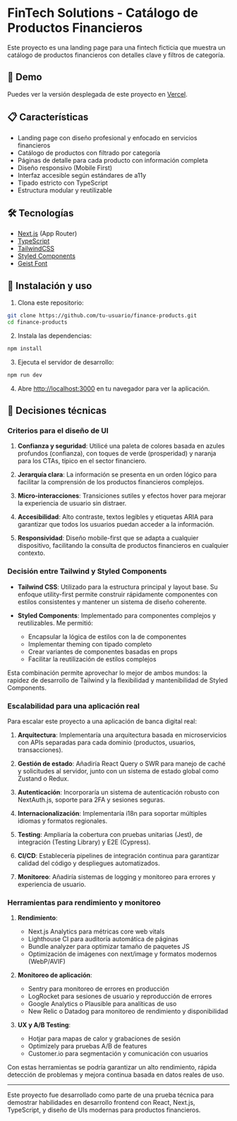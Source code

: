# FinTech Solutions - Catálogo de Productos Financieros

Este proyecto es una landing page para una fintech ficticia que muestra un catálogo de productos financieros con detalles clave y filtros de categoría.

## 🚀 Demo

Puedes ver la versión desplegada de este proyecto en [Vercel](https://tu-enlace-al-deploy-en-vercel).

## 📋 Características

- Landing page con diseño profesional y enfocado en servicios financieros
- Catálogo de productos con filtrado por categoría
- Páginas de detalle para cada producto con información completa
- Diseño responsivo (Mobile First)
- Interfaz accesible según estándares de a11y
- Tipado estricto con TypeScript
- Estructura modular y reutilizable

## 🛠️ Tecnologías

- [Next.js](https://nextjs.org/) (App Router)
- [TypeScript](https://www.typescriptlang.org/)
- [TailwindCSS](https://tailwindcss.com/)
- [Styled Components](https://styled-components.com/)
- [Geist Font](https://vercel.com/font)

## 🧰 Instalación y uso

1. Clona este repositorio:
```bash
git clone https://github.com/tu-usuario/finance-products.git
cd finance-products
```

2. Instala las dependencias:
```bash
npm install
```

3. Ejecuta el servidor de desarrollo:
```bash
npm run dev
```

4. Abre [http://localhost:3000](http://localhost:3000) en tu navegador para ver la aplicación.

## 📝 Decisiones técnicas

### Criterios para el diseño de UI

1. **Confianza y seguridad**: Utilicé una paleta de colores basada en azules profundos (confianza), con toques de verde (prosperidad) y naranja para los CTAs, típico en el sector financiero.

2. **Jerarquía clara**: La información se presenta en un orden lógico para facilitar la comprensión de los productos financieros complejos.

3. **Micro-interacciones**: Transiciones sutiles y efectos hover para mejorar la experiencia de usuario sin distraer.

4. **Accesibilidad**: Alto contraste, textos legibles y etiquetas ARIA para garantizar que todos los usuarios puedan acceder a la información.

5. **Responsividad**: Diseño mobile-first que se adapta a cualquier dispositivo, facilitando la consulta de productos financieros en cualquier contexto.

### Decisión entre Tailwind y Styled Components

- **Tailwind CSS**: Utilizado para la estructura principal y layout base. Su enfoque utility-first permite construir rápidamente componentes con estilos consistentes y mantener un sistema de diseño coherente.

- **Styled Components**: Implementado para componentes complejos y reutilizables. Me permitió:
  - Encapsular la lógica de estilos con la de componentes
  - Implementar theming con tipado completo
  - Crear variantes de componentes basadas en props
  - Facilitar la reutilización de estilos complejos

Esta combinación permite aprovechar lo mejor de ambos mundos: la rapidez de desarrollo de Tailwind y la flexibilidad y mantenibilidad de Styled Components.

### Escalabilidad para una aplicación real

Para escalar este proyecto a una aplicación de banca digital real:

1. **Arquitectura**: Implementaría una arquitectura basada en microservicios con APIs separadas para cada dominio (productos, usuarios, transacciones).

2. **Gestión de estado**: Añadiría React Query o SWR para manejo de caché y solicitudes al servidor, junto con un sistema de estado global como Zustand o Redux.

3. **Autenticación**: Incorporaría un sistema de autenticación robusto con NextAuth.js, soporte para 2FA y sesiones seguras.

4. **Internacionalización**: Implementaría i18n para soportar múltiples idiomas y formatos regionales.

5. **Testing**: Ampliaría la cobertura con pruebas unitarias (Jest), de integración (Testing Library) y E2E (Cypress).

6. **CI/CD**: Establecería pipelines de integración continua para garantizar calidad del código y despliegues automatizados.

7. **Monitoreo**: Añadiría sistemas de logging y monitoreo para errores y experiencia de usuario.

### Herramientas para rendimiento y monitoreo

1. **Rendimiento**:
   - Next.js Analytics para métricas core web vitals
   - Lighthouse CI para auditoría automática de páginas
   - Bundle analyzer para optimizar tamaño de paquetes JS
   - Optimización de imágenes con next/image y formatos modernos (WebP/AVIF)

2. **Monitoreo de aplicación**:
   - Sentry para monitoreo de errores en producción
   - LogRocket para sesiones de usuario y reproducción de errores
   - Google Analytics o Plausible para analíticas de uso
   - New Relic o Datadog para monitoreo de rendimiento y disponibilidad

3. **UX y A/B Testing**:
   - Hotjar para mapas de calor y grabaciones de sesión
   - Optimizely para pruebas A/B de features
   - Customer.io para segmentación y comunicación con usuarios

Con estas herramientas se podría garantizar un alto rendimiento, rápida detección de problemas y mejora continua basada en datos reales de uso.

---

Este proyecto fue desarrollado como parte de una prueba técnica para demostrar habilidades en desarrollo frontend con React, Next.js, TypeScript, y diseño de UIs modernas para productos financieros.
